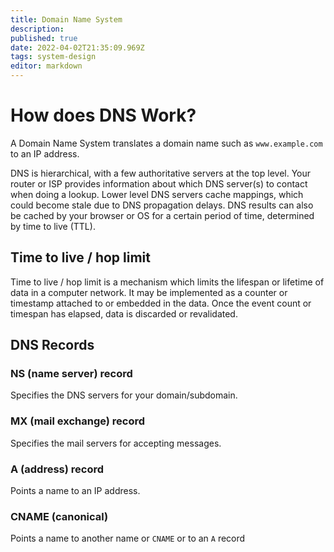 ```yaml
---
title: Domain Name System
description: 
published: true
date: 2022-04-02T21:35:09.969Z
tags: system-design
editor: markdown
---
```


# How does DNS Work?
A Domain Name System translates a domain name such as `www.example.com` to an IP address. 

DNS is hierarchical, with a few authoritative servers at the top level. Your router or ISP provides information about which DNS server(s) to contact when doing a lookup. Lower level DNS servers cache mappings, which could become stale due to DNS propagation delays. DNS results can also be cached by your browser or OS for a certain period of time, determined by time to live (TTL).

## Time to live / hop limit
Time to live / hop limit is a mechanism which limits the lifespan or lifetime of data in a computer network. It may be implemented as a counter or timestamp attached to or embedded in the data. Once the event count or timespan has elapsed, data is discarded or revalidated.

## DNS Records

### NS (name server) record
Specifies the DNS servers for your domain/subdomain.

### MX (mail exchange) record
Specifies the mail servers for accepting messages.

### A (address) record
Points a name to an IP address.

### CNAME (canonical) 
Points a name to another name or `CNAME` or to an `A` record